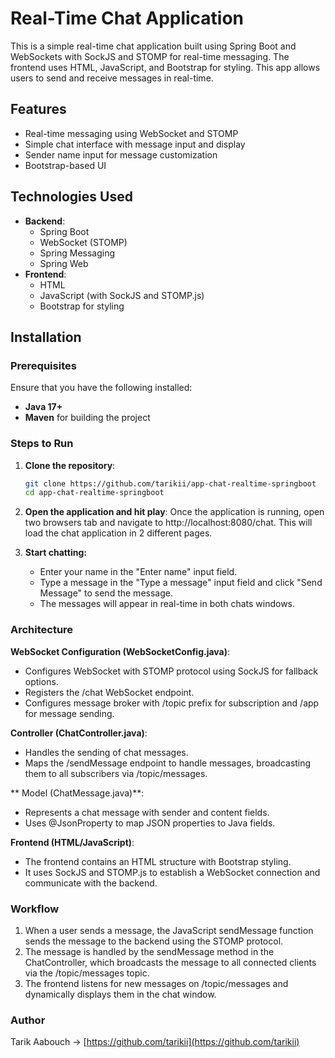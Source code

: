 # Real-Time Chat Application

This is a simple real-time chat application built using Spring Boot and WebSockets with SockJS and STOMP for real-time messaging. The frontend uses HTML, JavaScript, and Bootstrap for styling. This app allows users to send and receive messages in real-time.

## Features
- Real-time messaging using WebSocket and STOMP
- Simple chat interface with message input and display
- Sender name input for message customization
- Bootstrap-based UI

## Technologies Used
- **Backend**: 
  - Spring Boot
  - WebSocket (STOMP)
  - Spring Messaging
  - Spring Web
- **Frontend**:
  - HTML
  - JavaScript (with SockJS and STOMP.js)
  - Bootstrap for styling

## Installation

### Prerequisites
Ensure that you have the following installed:
- **Java 17+**
- **Maven** for building the project

### Steps to Run

1. **Clone the repository**:
   ```bash
   git clone https://github.com/tarikii/app-chat-realtime-springboot
   cd app-chat-realtime-springboot
   ```
   
2. **Open the application and hit play**:
   Once the application is running, open two browsers tab and navigate to http://localhost:8080/chat. This will load the chat application in 2 different pages.

3. **Start chatting:**
   - Enter your name in the "Enter name" input field.
   - Type a message in the "Type a message" input field and click "Send Message" to send the message.
   - The messages will appear in real-time in both chats windows.

### Architecture

**WebSocket Configuration (WebSocketConfig.java)**:
  - Configures WebSocket with STOMP protocol using SockJS for fallback options.
  - Registers the /chat WebSocket endpoint.
  - Configures message broker with /topic prefix for subscription and /app for message sending.

**Controller (ChatController.java)**:
  - Handles the sending of chat messages.
  - Maps the /sendMessage endpoint to handle messages, broadcasting them to all subscribers via /topic/messages.

** Model (ChatMessage.java)**:
  - Represents a chat message with sender and content fields.
  - Uses @JsonProperty to map JSON properties to Java fields.

**Frontend (HTML/JavaScript)**:
  - The frontend contains an HTML structure with Bootstrap styling.
  - It uses SockJS and STOMP.js to establish a WebSocket connection and communicate with the backend.

### Workflow
  1. When a user sends a message, the JavaScript sendMessage function sends the message to the backend using the STOMP protocol.
  2. The message is handled by the sendMessage method in the ChatController, which broadcasts the message to all connected clients via the /topic/messages topic.
  3. The frontend listens for new messages on /topic/messages and dynamically displays them in the chat window.

### Author

Tarik Aabouch -> [https://github.com/tarikii](https://github.com/tarikii)
